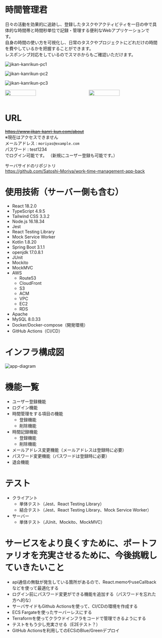 # 時間管理君

日々の活動を効果的に追跡し、登録したタスクやアクティビティを一日の中で具体的な時間帯と時間秒単位で記録・管理する便利なWebアプリケーションです。<br>
自身の時間の使い方を可視化し、日常のタスクやプロジェクトにどれだけの時間を費やしているかを把握することができます。<br>
レスポンシブ対応をしているのでスマホからもご確認いただけます。

![jikan-kanrikun-pc1](https://github.com/Satoshi-Moriya/work-time-management-app-front/assets/52366227/6c3b2f8f-5c53-4744-ab35-cac751acd223)

![jikan-kanrikun-pc2](https://github.com/Satoshi-Moriya/work-time-management-app-front/assets/52366227/c1677115-b8ca-4962-86eb-51c8e9823c48)

![jikan-kanrikun-pc3](https://github.com/Satoshi-Moriya/work-time-management-app-front/assets/52366227/deeb7972-2c83-44a1-891a-88f63e2cd298)

<div style="display: flex; justify-content: space-between;">
    <img src="https://github.com/Satoshi-Moriya/work-time-management-app-front/assets/52366227/d644b05c-bcef-4f5c-81bc-65ed2dcf200f" width="45%"/>
    <img src="https://github.com/Satoshi-Moriya/work-time-management-app-front/assets/52366227/da2ee37d-a0c3-4071-9514-c7e6e5eca2c1" width="45%" />
</div>
<br>

# URL
~~<https://www.jikan-kanri-kun.com/about>~~<br>
※現在はアクセスできません  
メールアドレス : `moriyas@example.com`<br>
パスワード : test1234<br>
でログイン可能です。
（新規にユーザー登録も可能です。）

サーバサイドのリポジトリ<br>
https://github.com/Satoshi-Moriya/work-time-management-app-back

# 使用技術（サーバー側も含む）
- React 18.2.0
- TypeScript 4.9.5
- Tailwind CSS 3.3.2
- Node.js 16.18.34
- Jest
- React Testing Library
- Mock Service Worker
- Kotlin 1.8.20
- Spring Boot 3.1.1
- openjdk 17.0.8.1
- JUnit
- Mockito
- MockMVC
- AWS
  - Route53
  - CloudFront
  - S3
  - ACM
  - VPC
  - EC2
  - RDS
- Apache
- MySQL 8.0.33
- Docker/Docker-compose（開発環境）
- GitHub Actions（CI/CD）

# インフラ構成図
![app-diagram](https://github.com/Satoshi-Moriya/work-time-management-app-front/assets/52366227/c37821aa-aa57-4ef3-8c8e-0536b69d56f3)

# 機能一覧
- ユーザー登録機能
- ログイン機能
- 時間管理をする項目の機能
  - 登録機能
  - 削除機能
- 時間記録機能
  - 登録機能
  - 削除機能
- メールアドレス変更機能（メールアドレスは登録時に必要）
- パスワード変更機能（パスワードは登録時に必要）
- 退会機能

# テスト
- クライアント
  - 単体テスト（Jest、React Testing Library）
  - 結合テスト（Jest、React Testing Library、Mock Service Worker）
- サーバー
  - 単体テスト（JUnit、Mockito、MockMVC）

# サービスをより良くすために、ポートファリオを充実させるために、今後挑戦していきたいこと
- api通信の無駄が発生している箇所があるので、React.memoやuseCallbackなどを使って最適化する
- ログイン前にパスワード変更ができる機能を追加する（パスワードを忘れた方へ的な）
- サーバサイドもGithub Actionsを使って、CI/CDの環境を作成する
- ECS Fargateを使ったサーバーレスにする
- Terraformを使ってクラウドインフラをコードで管理できるようにする
- テストをもう少し充実させる（E2Eテスト？）
- GitHub Actionsを利用してのECSのBlue/Greenデプロイ
